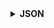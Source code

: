 <details>
  <summary><strong> JSON </strong></summary>
  
JSON là viết tắt của "JavaScript Object Notation" (Ghi chú về Đối tượng JavaScript). Đây là **một định dạng truyền tải dữ liệu** phổ biến trong lập trình và giao tiếp giữa các máy chủ và trình duyệt web, cũng như giữa các hệ thống khác nhau.
  
JSON được thiết kế để dễ đọc và dễ viết cho con người, cũng như dễ dàng để phân tích và tạo ra cho máy tính. Nó sử dụng một cú pháp nhẹ dựa trên cặp key - value, tương tự như các đối tượng và mảng trong JavaScript. 
  
Mỗi **đối tượng** JSON bao gồm một tập hợp các cặp **"key" và "value"**, trong khi mỗi mảng **JSON** là một **tập hợp các giá trị**.

Ví dụ một object (đối tượng)
```c
{ 
  "name": "John Doe",
  "age": 30,
  "city": "New York",
  "isStudent": false,
  "grades": [85, 90, 78]
}
```

<details>
<summary><strong> Các thao tác của JSON </strong></summary>
  
<details>
<summary><strong> Các kiểu dữ liệu của JSON </strong></summary>

```c
typedef enum {
JSON_NULL,
JSON_BOOLEAN,
JSON_NUMBER,
JSON_STRING,
JSON_ARRAY,
JSON_OBJECT
} JsonType;
```
    
  Trong JSON có thể chứa nhiều kiểu dữ liệu như **null, boolean, number, string, array, object** nên ta sử dụng enum để **tạo danh sách các kiểu dữ liệu nhằm phân loại và xử lý dữ liệu đúng cách** trong quá trình phân tích cú pháp (parse) hoặc truy xuất giá trị.

```c
typedef struct JsonValue {
    JsonType type;
    union {
        int boolean;
        double number;
        char *string;
        struct {
            struct JsonValue *values;
            size_t count;
        } array;
        struct {
            char **keys;
            struct JsonValue *values;
            size_t count;
        } object;
    } value;
} JsonValue;
```

Cấu trúc `JsonValue` sử dụng **struct** kết hợp với **union** để lưu trữ các **kiểu dữ liệu khác nhau trong cùng một vùng nhớ**, giúp tiết kiệm bộ nhớ. Biến `type` có kiểu `JsonType` dùng để xác định kiểu dữ liệu mà `value` đang lưu trữ.

Đối với **kiểu mảng** (`JSON_ARRAY`), các phần tử được lưu trong một mảng các `JsonValue`, cho phép mỗi phần tử có thể mang **kiểu dữ liệu khác nhau** (không giống như mảng thông thường chỉ chứa một kiểu dữ liệu cố định). Biến `count` lưu số lượng phần tử trong mảng.

Đối với **kiểu đối tượng** (`JSON_OBJECT`), dữ liệu được lưu dưới dạng các cặp key–value:

 +   `keys` là **mảng các chuỗi ký tự** (`char **`), luôn là kiểu chuỗi (string),

 +   `values` là mảng các `JsonValue`, cho phép lưu trữ các kiểu dữ liệu khác nhau cho từng key,

 +   `count` là số lượng cặp key–value trong đối tượng.

</details>






<details>
<summary><strong> Hàm bỏ qua khoảng trắng </strong></summary>

```c
static void skip_whitespace(const char **json) {
    while (isspace(**json)) {
        (*json)++;
    }
}
```

Hàm `skip_whitespace` dùng để bỏ qua các ký tự **khoảng trắng (whitespace)** trong chuỗi JSON đầu vào.
+ Tham số `const char **json` là con trỏ đến chuỗi JSON cần phân tích, cho phép hàm thay đổi vị trí con trỏ gốc từ hàm gọi.
+ Trong vòng lặp `while`, hàm `isspace(**json)` kiểm tra ký tự hiện tại có phải là ký tự trắng như `' '`, `'\t'`, `'\n'`, `'\r'` hay không.
+ Nếu có, con trỏ chuỗi sẽ được tăng lên `(*json)++`, tức là tiến sang ký tự kế tiếp.
+ Vòng lặp tiếp tục cho đến khi gặp ký tự không phải khoảng trắng, giúp loại bỏ tất cả ký tự trắng ở đầu chuỗi.
  
</details>


  



<details>
<summary><strong> Hàm phân tích NULL </strong></summary>

```c
JsonValue *parse_null(const char **json) {
    skip_whitespace(json);
    if (strncmp(*json, "null", 4) == 0) {
        JsonValue *value = (JsonValue *) malloc(sizeof(JsonValue));
        value->type = JSON_NULL;
        *json += 4;
        return value;
    }
    return NULL;
}
```

Hàm `parse_null` dùng để phân tích và xử lý giá trị null trong chuỗi JSON.

1.  `skip_whitespace(json)`: Gọi hàm phụ để bỏ qua các ký tự khoảng trắng ở đầu chuỗi, đảm bảo con trỏ trỏ đúng vào phần dữ liệu có ý nghĩa.
2.  `strncmp(*json, "null", 4) == 0`: So sánh 4 ký tự đầu tiên của chuỗi hiện tại với chuỗi "null". Nếu khớp, tức là gặp giá trị null trong JSON.
+  Khi đó khởi tạo đối tượng `JsonValue`, cấp phát bộ nhớ cho một `JsonValue` mới
+  Gán kiểu dữ liệu là `JSON_NULL`.
+  Sau đó di chuyển con trỏ chuỗi `*json` tiến 4 ký tự (bỏ qua chữ `"null"`).
+  Trả về đối tượng `JsonValue` đã khởi tạo.
3.  Nếu không khớp `"null"`, hàm trả về **NULL**, tức là không phải giá trị `null` hợp lệ tại vị trí đó.

</details>



<details>
<summary><strong> Hàm phân tích boolean </strong></summary>

```c
JsonValue *parse_boolean(const char **json) {
    skip_whitespace(json);
    JsonValue *value = (JsonValue *) malloc(sizeof(JsonValue));
    if (strncmp(*json, "true", 4) == 0) {
        value->type = JSON_BOOLEAN;
        value->value.boolean = true;
        *json += 4;
    } else if (strncmp(*json, "false", 5) == 0) {
        value->type = JSON_BOOLEAN;
        value->value.boolean = false;
        *json += 5;
    } else {
        free(value);
        return NULL;
    }
    return value;
}
```

Hàm `parse_boolean` dùng để phân tích và xử lý giá trị `boolean` (`true` hoặc `false`) trong chuỗi JSON.

1.  `skip_whitespace(json)`: Gọi hàm phụ để bỏ qua các ký tự khoảng trắng ở đầu chuỗi, đảm bảo con trỏ trỏ đúng vào phần dữ liệu có ý nghĩa.
2.   Cấp phát bộ nhớ cho `JsonValue` mới để lưu trữ giá trị boolean.
3.  So sánh với `"true"`, nếu chuỗi bắt đầu bằng `"true"`, gán type là `JSON_BOOLEAN` và `value.boolean = true`. Dịch con trỏ `*json` thêm 4 ký tự để vượt qua `"true"`.
4.  So sánh với `"false"`, nếu chuỗi bắt đầu bằng `"false"`, gán type là `JSON_BOOLEAN` và `value.boolean = false`. Dịch con trỏ JSON thêm 5 ký tự để vượt qua "false".
5.  Nếu không phải `"true"` hay `"false"` thì giải phóng bộ nhớ đã cấp phát và trả về `NULL` để báo lỗi phân tích cú pháp.
6.  Trả về con trỏ `JsonValue` đã được phân tích thành công.

</details>



<details>
<summary><strong> Hàm phân tích số liệu </strong></summary>

```c
JsonValue *parse_number(const char **json) {
    skip_whitespace(json);
    char *end;


    double num = strtod(*json, &end);
    if (end != *json) {
        JsonValue *value = (JsonValue *) malloc(sizeof(JsonValue));
        value->type = JSON_NUMBER;
        value->value.number = num;
        *json = end;
        return value;
    }
    return NULL;
}
```

Hàm `parse_number` dùng để **phân tích và xử lý số** trong chuỗi JSON, bao gồm số nguyên, số thực, và số mũ
1.  `skip_whitespace(json)`: Gọi hàm phụ để bỏ qua các ký tự khoảng trắng ở đầu chuỗi, đảm bảo con trỏ trỏ đúng vào phần dữ liệu có ý nghĩa
2.  `strtod` chuyển đổi chuỗi thành số thực (`double`) và lưu địa chỉ ký tự kế tiếp không phải là phần của số vào `end`
3.  `if (end != *json)`: Kiểm tra xem có số nào được phân tích không. Nếu `end == *json` có nghĩa là **không có ký tự nào trong chuỗi đầu vào** được `strtod` **chuyển đổi thành số thực hợp lệ**, khi đấy trả về `NULL`. Trong trường hợp đã chuyển đổi thành số thành công
+  Cấp phát động biến `value` để chứa thông tin dữ liệu được phân tích
+  Phân dữ liệu thành `JSON_NUMBER`
+  Lưu lại số thực đã được phân tích vào `value->value.number`
+  `*json = end` đưa con trỏ `json` về vị chỉ ngay sau số hợp lệ trong chuỗi, sẵn sàng cho việc phân tích sau này
+  Trả về `value` lưa trữ toàn bộ thông tin và giá trị được phân tích
 
</details>



<details>
<summary><strong> Hàm phân tích chuỗi </strong></summary>

```c
JsonValue *parse_string(const char **json) {
    skip_whitespace(json);


    if (**json == '\"') {
        (*json)++;
        const char *start = *json;
        while (**json != '\"' && **json != '\0') {
            (*json)++;
        }
        if (**json == '\"') {
            size_t length = *json - start; // 3
            char *str = (char *) malloc((length + 1) * sizeof(char));
            strncpy(str, start, length);
            str[length] = '\0';


            JsonValue *value = (JsonValue *) malloc(sizeof(JsonValue));
            value->type = JSON_STRING;
            value->value.string = str;
            (*json)++;
            return value;
        }
    }
    return NULL;
}
```

Hàm `parse_string` dùng để **phân tích chuỗi JSON** (kiểu "string")
1.  `skip_whitespace(json)`: Gọi hàm phụ để bỏ qua các ký tự khoảng trắng ở đầu chuỗi, đảm bảo con trỏ trỏ đúng vào phần dữ liệu có ý nghĩa
2.  `if (**json == '\"')`: Kiểm tra chuỗi có bắt đầu bằng dấu `"` hay không, nếu không thì trả về `NULL`, nếu có thì thực hiện các bước tiếp theo
3.  `const char *start = *json`: Ghi nhớ vị trí bắt đầu của chuỗi
4.  Thực hiện vòng lặp để lấy toàn bộ chuỗi có nghĩa và chỉ dừng khi trỏ đến dấu `"` hay đến cuối chuỗi `\0`
5.  Nếu như đã đến cuối chuỗi hợp lệ `if (**json == '\"')`
+  Tính độ dài chuỗi hợp lệ
+  Cấp phát bộ nhớ cho chuỗi đã được phân tích
+  Copy nội dung trong chuỗi hợp lệ vào bộ nhớ mới được tạo và viết kết thúc chuỗi `\0` vào cuối chuỗi
+  Cấp phát cho kiểu `JsonValue`, gán chuỗi đã được phân tích và kiểu dữ liệu
+  Cập nhập con trỏ để bỏ qua dấu `"` kết thúc và trả về biến giá trị và kiểu đã tạo



</details>





<details>
<summary><strong> Hàm phân tích mảng </strong></summary>

```c
JsonValue *parse_array(const char **json) {
    skip_whitespace(json);
    if (**json == '[') {
        (*json)++;
        skip_whitespace(json);

        JsonValue *array_value = (JsonValue *)malloc(sizeof(JsonValue));
        array_value->type = JSON_ARRAY;
        array_value->value.array.count = 0;
        array_value->value.array.values = NULL;

        /*
        double arr[2] = {};
        arr[0] = 30;
        arr[1] = 70;
        */

        while (**json != ']' && **json != '\0') {
            JsonValue *element = parse_json(json); // 70
            if (element) {
                array_value->value.array.count++;
                array_value->value.array.values = (JsonValue *)realloc(array_value->value.array.values, array_value->value.array.count * sizeof(JsonValue));
                array_value->value.array.values[array_value->value.array.count - 1] = *element;
                free(element);
            } else {
                break;
            }
            skip_whitespace(json);
            if (**json == ',') {
                (*json)++;
            }
        }
        if (**json == ']') {
            (*json)++;
            return array_value;
        } else {
            free_json_value(array_value);
            return NULL;
        }
    }
    return NULL;
}
```

Hàm `parse_array` dùng để **phân tích một mảng JSON**
1. `skip_whitespace(json)`: Gọi hàm phụ để bỏ qua các ký tự khoảng trắng ở đầu chuỗi, đảm bảo con trỏ trỏ đúng vào phần dữ liệu có ý nghĩa
2.  `if (**json == '[')`: Kiểm tra nếu bắt đầu bằng dấu `[` — tức là một mảng JSON, nếu không trả NULL. Nếu phát hiện bắt đầu mảng, dịch con trỏ khỏi `[` rồi sài hàm `skip_whitespace(json)`
3.  Cấp phát động cho mảng, gán kiểu dữ liệu `JSON_ARRAY`, do mảng trống nên `array_value->value.array.count = 0;` và `array_value->value.array.values = NULL;`
4.  Lặp qua từng phần tử trong mảng. Gọi đệ quy parse_json(json) để phân tích từng phần tử (có thể là số, chuỗi, object, mảng, v.v.).
5.
```
array_value->value.array.count++;
array_value->value.array.values = realloc(...);
```
Tăng số lượng phần tử trong mảng. Dùng `realloc` để mở rộng mảng giá trị (`values`).

6.  
```
array_value->value.array.values[count - 1] = *element;
free(element);
```
Sao chép nội dung `JsonValue` từ con trỏ tạm `element`. Sau đó giải phóng con trỏ `element`.

7.  Kết thúc mảng kiểm tra xem có dấu `]` kết thúc mảng không, nếu có trả về mảng được phân tích, nếu không giải phóng bộ nhớ vừa được cấp phát `array_value`


</details>






<details>
<summary><strong> Hàm phân tích đối tượng </strong></summary>

```c
JsonValue *parse_object(const char **json) {
    skip_whitespace(json);
    if (**json == '{') {
        (*json)++;
        skip_whitespace(json);

        JsonValue *object_value = (JsonValue *)malloc(sizeof(JsonValue));
        object_value->type = JSON_OBJECT;
        object_value->value.object.count = 0;
        object_value->value.object.keys = NULL;
        object_value->value.object.values = NULL;



        while (**json != '}' && **json != '\0') {
            JsonValue *key = parse_string(json);
            if (key) {
                skip_whitespace(json);
                if (**json == ':') {
                    (*json)++;
                    JsonValue *value = parse_json(json);
                    if (value) {
                        object_value->value.object.count++;
                        object_value->value.object.keys = (char **)realloc(object_value->value.object.keys, object_value->value.object.count * sizeof(char *));
                        object_value->value.object.keys[object_value->value.object.count - 1] = key->value.string;

                        object_value->value.object.values = (JsonValue *)realloc(object_value->value.object.values, object_value->value.object.count * sizeof(JsonValue));
                        object_value->value.object.values[object_value->value.object.count - 1] = *value;
                        free(value);
                    } else {
                        free_json_value(key);
                        break;
                    }
                } else {
                    free_json_value(key);
                    break;
                }
            } else {
                break;
            }
            skip_whitespace(json);
            if (**json == ',') {
                (*json)++;
            }
        }
        if (**json == '}') {
            (*json)++;
            return object_value;
        } else {
            free_json_value(object_value);
            return NULL;
        }
    }
    return NULL;
}
```

Hàm `parse_object` dùng để **phân tích một đối tượng JSON**
1. `skip_whitespace(json)`: Gọi hàm phụ để bỏ qua các ký tự khoảng trắng ở đầu chuỗi, đảm bảo con trỏ trỏ đúng vào phần dữ liệu có ý nghĩa
2.  `if (**json == '{')`: Kiểm tra nếu bắt đầu bằng dấu `{` — tức là một đối tượng JSON, nếu không trả NULL. Nếu phát hiện bắt đầu đối tượng, dịch con trỏ khỏi `{` rồi sài hàm `skip_whitespace(json)`
3.   Tạo đối tượng JSON kiểu `JSON_OBJECT`, và khởi tạo rỗng.
```
JsonValue *object_value = (JsonValue *)malloc(sizeof(JsonValue));
object_value->type = JSON_OBJECT;
object_value->value.object.count = 0;
object_value->value.object.keys = NULL;
object_value->value.object.values = NULL;
```
4.  Vòng lặp xử lý từng cặp key-value, chỉ thoát vòng lặp khi gặp `}` hay `\0` kết thúc chuỗi
+  `JsonValue *key = parse_string(json)`: JSON object chỉ chấp nhận key là chuỗi, nên sử dụng `parse_string`
+  `JsonValue *value = parse_json(json)`: value (ứng với key và ngăn cách với key bởi dấu `:`) có thể là bất kỳ kiểu nào (số, chuỗi, object, array,...), nên sử dụng `parse_json` để phân tích chung
5.  
```
object_value->value.object.count++;
object_value->value.object.keys = (char **)realloc(object_value->value.object.keys, object_value->value.object.count * sizeof(char *));
object_value->value.object.keys[object_value->value.object.count - 1] = key->value.string;
```
Tăng các cặp key-value thêm 1 (`object_value->value.object.count++`). Cấp phát động lại cho key rồi gán chuỗi phân tích được vào vị trí key tương ứng

6.
```
object_value->value.object.values = (JsonValue *)realloc(object_value->value.object.values, object_value->value.object.count * sizeof(JsonValue));
object_value->value.object.values[count - 1] = *value;
free(value);
```
Cấp phát động lại cho value rồi gán giá trị phân tích được vào vị trí value tương ứng rồi giải phóng biến `value` tạm

7. Trong trường hợp nếu có lỗi sảy ra như key không hợp lệ hay không có dấu kết thúc đối tượng `}` thì tùy trường hợp sẽ giải phóng key và toàn bộ đối tượng được cấp phát

 
</details>





<details>
<summary><strong> 000 </strong></summary>

</details>







</details>

</details>
